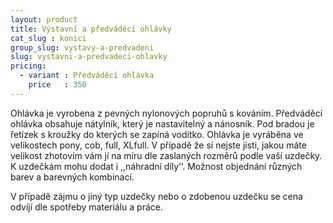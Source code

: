 ```yaml
---
layout: product
title: Výstavní a předváděcí ohlávky
cat_slug : konici
group_slug: vystavy-a-predvadeni
slug: vystavni-a-predvadeci-ohlavky
pricing:
  - variant : Předváděcí ohlávka
    price   : 350
---
```


Ohlávka je vyrobena z pevných nylonových popruhů s kováním.
Předváděcí ohlávka obsahuje nátylník, který je nastavitelný a nánosník.
Pod bradou je řetízek s kroužky do kterých se zapíná vodítko.
Ohlávka je vyráběna ve velikostech pony, cob, full, XLfull. 
V případě že si nejste jisti, jakou máte velikost zhotovím vám jí na míru dle zaslaných rozměrů podle vaší uzdečky. 
K uzdečkám mohu dodat i ,,náhradní díly‘‘. 
Možnost objednání různých barev a barevných kombinací.

V případě zájmu o jiný typ uzdečky nebo o zdobenou uzdečku se cena odvíjí dle spotřeby materiálu a práce.

